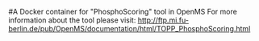 #A Docker container for "PhosphoScoring" tool in OpenMS
For more information about the tool please visit:
http://ftp.mi.fu-berlin.de/pub/OpenMS/documentation/html/TOPP_PhosphoScoring.html
